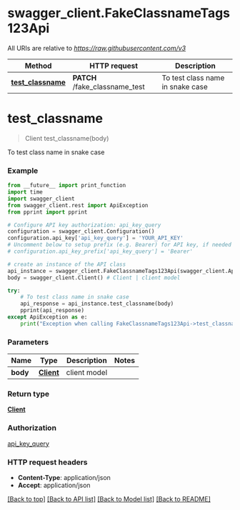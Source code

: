 # swagger_client.FakeClassnameTags123Api

All URIs are relative to *https://raw.githubusercontent.com/v3*

Method | HTTP request | Description
------------- | ------------- | -------------
[**test_classname**](FakeClassnameTags123Api.md#test_classname) | **PATCH** /fake_classname_test | To test class name in snake case

# **test_classname**
> Client test_classname(body)

To test class name in snake case

### Example
```python
from __future__ import print_function
import time
import swagger_client
from swagger_client.rest import ApiException
from pprint import pprint

# Configure API key authorization: api_key_query
configuration = swagger_client.Configuration()
configuration.api_key['api_key_query'] = 'YOUR_API_KEY'
# Uncomment below to setup prefix (e.g. Bearer) for API key, if needed
# configuration.api_key_prefix['api_key_query'] = 'Bearer'

# create an instance of the API class
api_instance = swagger_client.FakeClassnameTags123Api(swagger_client.ApiClient(configuration))
body = swagger_client.Client() # Client | client model

try:
    # To test class name in snake case
    api_response = api_instance.test_classname(body)
    pprint(api_response)
except ApiException as e:
    print("Exception when calling FakeClassnameTags123Api->test_classname: %s\n" % e)
```

### Parameters

Name | Type | Description  | Notes
------------- | ------------- | ------------- | -------------
 **body** | [**Client**](Client.md)| client model | 

### Return type

[**Client**](Client.md)

### Authorization

[api_key_query](../README.md#api_key_query)

### HTTP request headers

 - **Content-Type**: application/json
 - **Accept**: application/json

[[Back to top]](#) [[Back to API list]](../README.md#documentation-for-api-endpoints) [[Back to Model list]](../README.md#documentation-for-models) [[Back to README]](../README.md)

